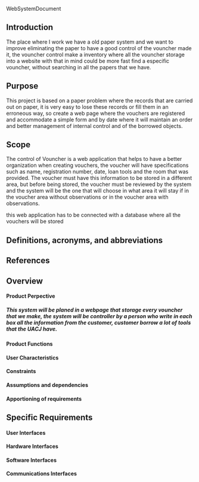 WebSystemDocument

## Introduction 
  The place where I work we have a old paper system and we want to improve eliminating the paper to have a good control of the vouncher made it, the vouncher control make a inventory where all the vouncher storage into a website with that in mind could be more fast find a especific vouncher, without searching in all the papers that we have.
## Purpose
  This project is based on a paper problem where the records that are carried out on paper, it is very easy to lose these records or fill them in an erroneous way, so create a web page where the vouchers are registered and accommodate a simple form and by date where it will maintain an order and better management of internal control and of the borrowed objects.
## Scope
  The control of Vouncher is a web application that helps to have a better organization when creating vouchers, the voucher will have specifications such as name, registration number, date, loan tools and the room that was provided. The voucher must have this information to be stored in a different area, but before being stored, the voucher must be reviewed by the system and the system will be the one that will choose in what area it will stay if in the voucher area without observations or in the voucher area with observations.
  
this web application has to be connected with a database where all the vouchers will be stored 

## Definitions, acronyms, and abbreviations


## References

## Overview
 #### Product Perpective
  ##### This system will be planed in a webpage that storage every vouncher that we make, the system will be controller by a person who     write in each box all the information from the customer, customer borrow a lot of tools that the UACJ have.
  
 #### Product Functions
 #### User Characteristics
 #### Constraints
 #### Assumptions and dependencies
 #### Apportioning of requirements

## Specific Requirements 

 #### User Interfaces
 #### Hardware Interfaces
 #### Software Interfaces
 #### Communications Interfaces
